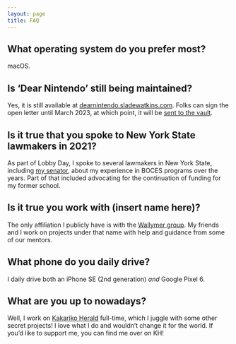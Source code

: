 ```yaml
---
layout: page
title: FAQ
---
```


## What operating system do you prefer most?
macOS.

## Is ‘Dear Nintendo’ still being maintained?
Yes, it is still available at [dearnintendo.sladewatkins.com](https://dearnintendo.sladewatkins.com). Folks can sign the open letter until March 2023, at which point, it will be [sent to the vault](https://vault.sladewatkins.com).

## Is it true that you spoke to New York State lawmakers in 2021?
As part of Lobby Day, I spoke to several lawmakers in New York State, including [my senator](https://www.nysenate.gov/senators/daphne-jordan), about my experience in BOCES programs over the years. Part of that included advocating for the continuation of funding for my former school.

## Is it true you work with (insert name here)?
The only affiliation I publicly have is with the [Wallymer group](https://www.wallymer.com). My friends and I work on projects under that name with help and guidance from some of our mentors.

## What phone do you daily drive?
I daily drive both an iPhone SE (2nd generation) *and* Google Pixel 6.

## What are you up to nowadays?
Well, I work on [Kakariko Herald](https://www.kakarikoherald.com) full-time, which I juggle with some other secret projects! I love what I do and wouldn’t change it for the world. If you’d like to support me, you can find me over on KH!